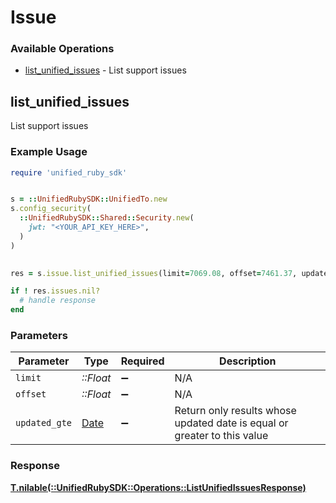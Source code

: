# Issue


### Available Operations

* [list_unified_issues](#list_unified_issues) - List support issues

## list_unified_issues

List support issues

### Example Usage

```ruby
require 'unified_ruby_sdk'


s = ::UnifiedRubySDK::UnifiedTo.new
s.config_security(
  ::UnifiedRubySDK::Shared::Security.new(
    jwt: "<YOUR_API_KEY_HERE>",
  )
)

    
res = s.issue.list_unified_issues(limit=7069.08, offset=7461.37, updated_gte=DateTime.iso8601('2022-01-21T01:55:24.746Z'))

if ! res.issues.nil?
  # handle response
end

```

### Parameters

| Parameter                                                                | Type                                                                     | Required                                                                 | Description                                                              |
| ------------------------------------------------------------------------ | ------------------------------------------------------------------------ | ------------------------------------------------------------------------ | ------------------------------------------------------------------------ |
| `limit`                                                                  | *::Float*                                                                | :heavy_minus_sign:                                                       | N/A                                                                      |
| `offset`                                                                 | *::Float*                                                                | :heavy_minus_sign:                                                       | N/A                                                                      |
| `updated_gte`                                                            | [Date](https://ruby-doc.org/stdlib-2.6.1/libdoc/date/rdoc/Date.html)     | :heavy_minus_sign:                                                       | Return only results whose updated date is equal or greater to this value |


### Response

**[T.nilable(::UnifiedRubySDK::Operations::ListUnifiedIssuesResponse)](../../models/operations/listunifiedissuesresponse.md)**

